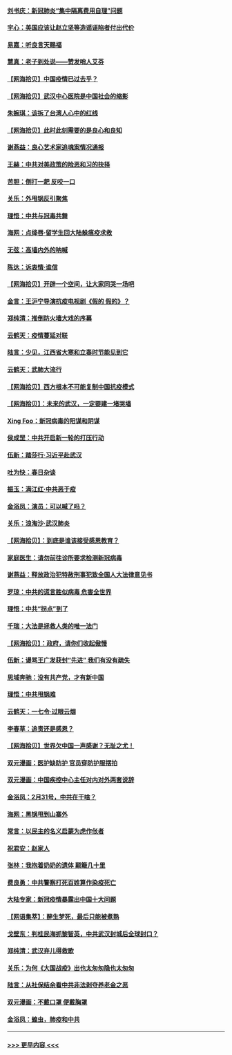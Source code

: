 #### [刘书庆：新冠肺炎“集中隔离费用自理”问题](../pages/nsc993/n11950783.md?t=03190802) 
#### [宇心：美国应该让赵立坚等造谣诬陷者付出代价](../pages/nsc993/n11950309.md?t=03190802) 
#### [易嘉：听良言天赐福](../pages/nsc993/n11949334.md?t=03190802) 
#### [慧真：老子到处说——赞发哨人艾芬](../pages/nsc993/n11949274.md?t=03190802) 
#### [【网海拾贝】中国疫情已过去乎？](../pages/nsc993/n11949052.md?t=03190802) 
#### [【网海拾贝】武汉中心医院是中国社会的缩影](../pages/nsc993/n11946574.md?t=03190802) 
#### [朱婉琪：该拆了台湾人心中的红线](../pages/nsc993/n11946959.md?t=03190802) 
#### [【网海拾贝】此时此刻需要的是良心和良知](../pages/nsc993/n11945471.md?t=03190802) 
#### [谢燕益：良心艺术家追魂案情况通报](../pages/nsc993/n11945327.md?t=03190802) 
#### [王赫：中共对美政策的险恶和习的抉择](../pages/nsc993/n11944942.md?t=03190802) 
#### [苦胆：倒打一耙 反咬一口](../pages/nsc993/n11944542.md?t=03190802) 
#### [关乐：外甩锅反引聚焦](../pages/nsc993/n11944211.md?t=03190802) 
#### [理悟：中共与冠毒共舞](../pages/nsc993/n11944197.md?t=03190802) 
#### [海网：点绛唇‧留学生回大陆躲瘟疫求救](../pages/nsc993/n11944043.md?t=03190802) 
#### [无弦：高墙内外的呐喊](../pages/nsc993/n11943684.md?t=03190802) 
#### [陈达：诉衷情·谁信](../pages/nsc993/n11942899.md?t=03190802) 
#### [【网海拾贝】开辟一个空间，让大家同哭一场吧](../pages/nsc993/n11942165.md?t=03190802) 
#### [金言：王沪宁导演抗疫电视剧《假的 假的》？](../pages/nsc993/n11941510.md?t=03190802) 
#### [郑纯清：推倒防火墙大戏的序幕](../pages/nsc993/n11940838.md?t=03190802) 
#### [云鹤天：疫情蔓延对联](../pages/nsc993/n11940579.md?t=03190802) 
#### [陆言：少见，江西省大寒和立春时节能见到它](../pages/nsc993/n11939983.md?t=03190802) 
#### [云鹤天：武肺大流行](../pages/nsc993/n11939902.md?t=03190802) 
#### [【网海拾贝】西方根本不可能复制中国抗疫模式](../pages/nsc993/n11939725.md?t=03190802) 
#### [【网海拾贝】：未来的武汉，一定要建一堵哭墙](../pages/nsc993/n11938684.md?t=03190802) 
#### [Xing Foo：新冠病毒的阳谋和阴谋](../pages/nsc993/n11936086.md?t=03190802) 
#### [侯成罡：中共开启新一轮的打压行动](../pages/nsc993/n11935730.md?t=03190802) 
#### [伍新：踏莎行‧习近平赴武汉](../pages/nsc993/n11935157.md?t=03190802) 
#### [吐为快：春日杂谈](../pages/nsc993/n11934776.md?t=03190802) 
#### [振玉：满江红‧中共恶于疫](../pages/nsc993/n11934647.md?t=03190802) 
#### [金浴凤：演员：可以喊了吗？](../pages/nsc993/n11934602.md?t=03190802) 
#### [关乐：浪淘沙·武汉肺炎](../pages/nsc993/n11931792.md?t=03190802) 
#### [【网海拾贝】：到底是谁该接受感恩教育？](../pages/nsc993/n11931552.md?t=03190802) 
#### [家庭医生：请勿前往诊所要求检测新冠病毒](../pages/nsc993/n11929190.md?t=03190802) 
#### [谢燕益：释放政治犯特赦刑事犯致全国人大法律意见书](../pages/nsc993/n11928978.md?t=03190802) 
#### [罗琼：中共的谎言胜似病毒 危害全世界](../pages/nsc993/n11922636.md?t=03190802) 
#### [理悟：中共“拐点”到了](../pages/nsc993/n11928496.md?t=03190802) 
#### [千瑞：大法是拯救人类的唯一法门](../pages/nsc993/n11927637.md?t=03190802) 
#### [【网海拾贝】：政府，请你们收起傲慢](../pages/nsc993/n11926932.md?t=03190802) 
#### [伍新：谩骂王广发获封“先进” 我们有没有疏失](../pages/nsc993/n11926101.md?t=03190802) 
#### [思域奔驰：没有共产党，才有新中国](../pages/nsc993/n11926058.md?t=03190802) 
#### [理悟：中共甩锅难](../pages/nsc993/n11925355.md?t=03190802) 
#### [云鹤天：一七令·过眼云烟](../pages/nsc993/n11925284.md?t=03190802) 
#### [李春草：追责还是感恩？](../pages/nsc993/n11925274.md?t=03190802) 
#### [【网海拾贝】世界欠中国一声感谢？无耻之尤！](../pages/nsc993/n11925239.md?t=03190802) 
#### [双元漫画：医护缺防护 官员穿防护服摆拍](../pages/nsc993/n11923899.md?t=03190802) 
#### [双元漫画：中国疾控中心主任对内对外两套说辞](../pages/nsc993/n11921994.md?t=03190802) 
#### [金浴凤：2月31号，中共在干啥？](../pages/nsc993/n11922706.md?t=03190802) 
#### [海网：黑锅甩到山寨外](../pages/nsc993/n11922688.md?t=03190802) 
#### [常言：以民主的名义启蒙为虎作伥者](../pages/nsc993/n11922217.md?t=03190802) 
#### [祝君安：赵家人](../pages/nsc993/n11922209.md?t=03190802) 
#### [张林：我抱着奶奶的遗体 颠簸几十里](../pages/nsc993/n11920945.md?t=03190802) 
#### [费良勇：中共警察打死百姓算作染疫死亡](../pages/nsc993/n11919264.md?t=03190802) 
#### [大陆专家：新冠疫情暴露出中国十大问题](../pages/nsc993/n11919187.md?t=03190802) 
#### [【网语集萃】：醉生梦死，最后只能被煮熟](../pages/nsc993/n11918994.md?t=03190802) 
#### [戈壁东：判桂民海抓黎智英，中共武汉封城后全球封口？](../pages/nsc993/n11917982.md?t=03190802) 
#### [郑纯清：武汉弃儿得救歌](../pages/nsc993/n11917881.md?t=03190802) 
#### [关乐：为何《大国战疫》出也太匆匆隐也太匆匆](../pages/nsc993/n11917792.md?t=03190802) 
#### [陆言：从社保结余看中共非法剥夺养老金之恶](../pages/nsc993/n11917084.md?t=03190802) 
#### [双元漫画：不戴口罩 便戴胸罩](../pages/nsc993/n11916447.md?t=03190802) 
#### [金浴凤：蝗虫，肺疫和中共](../pages/nsc993/n11916904.md?t=03190802) 

----
#### [ >>> 更早内容 <<< ](../indexes/nsc993-earlier.md)
